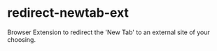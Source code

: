 # redirect-newtab-ext

Browser Extension to redirect the 'New Tab' to an external site of your choosing.
